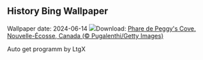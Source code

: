 ## History Bing Wallpaper
Wallpaper date: 2024-06-14
![](https://www.bing.com/th?id=OHR.PeggysCove_FR-FR2777171937_UHD.jpg&w=1000)Download: [Phare de Peggy's Cove, Nouvelle-Écosse, Canada (© Pugalenthi/Getty Images)](https://www.bing.com/th?id=OHR.PeggysCove_FR-FR2777171937_UHD.jpg)

Auto get programm by LtgX
